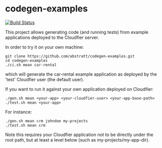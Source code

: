 codegen-examples
================


[![Build Status](https://textuml.ci.cloudbees.com/buildStatus/icon?job=codegen-examples)](https://textuml.ci.cloudbees.com/job/codegen-examples/)

This project allows generating code (and running tests) from example applications deployed to the Cloudfier server.

In order to try it on your own machine:

```
git clone https://github.com/abstratt/codegen-examples.git
cd codegen-examples
./ci.sh mean car-rental
```

which will generate the car-rental example application as deployed by the 'test' Cloudfier user (the default user).

If you want to run it against your own application deployed on Cloudfier:

    ./gen.sh mean <your-app> <your-cloudfier-user> <your-app-base-path>
    ./test.sh mean <your-app>
    
For instance:

    ./gen.sh mean crm johndoe my-projects
    ./test.sh mean crm

Note this requires your Cloudfier application not to be directly under the root path, but at least a level below (such as my-projects/my-app-dir).
